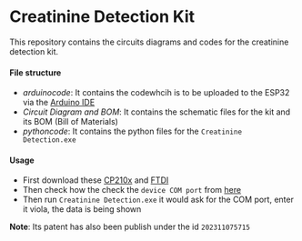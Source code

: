# Creatinine Detection Kit

This repository contains the circuits diagrams and codes for the creatinine detection kit.

#### File structure

* *arduinocode*: It contains the codewhcih is to be uploaded to the ESP32 via the [Arduino IDE](https://www.arduino.cc/en/software "Arduino IDE download link")
* *Circuit Diagram and BOM*: It contains the schematic files for the kit and its BOM (Bill of Materials)
* *pythoncode*: It contains the python files for the ``Creatinine Detection.exe``

#### Usage

* First download these [CP210x](https://www.silabs.com/developers/usb-to-uart-bridge-vcp-drivers "CP210x USB to UART Bridge VCP Drivers") and [FTDI](https://ftdichip.com/drivers/vcp-drivers/ "FTDI Virtual COM Port Drivers")
* Then check how the check the ``device COM port`` from [here](https://docs.espressif.com/projects/esp-idf/en/latest/esp32/get-started/establish-serial-connection.html#check-port-on-windows "Check Port on Windows")
* Then run ``Creatinine Detection.exe`` it would ask for the COM port, enter it viola, the data is being shown

**Note**: Its patent has also been publish under the id ``202311075715``

